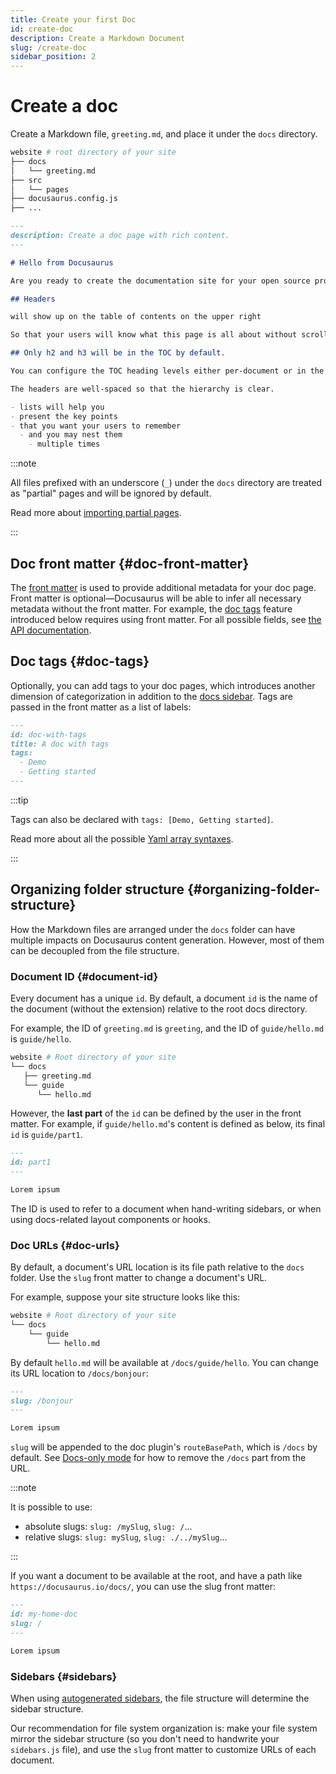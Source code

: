 ```yaml
---
title: Create your first Doc
id: create-doc
description: Create a Markdown Document
slug: /create-doc
sidebar_position: 2
---
```


# Create a doc

Create a Markdown file, `greeting.md`, and place it under the `docs` directory.

```bash
website # root directory of your site
├── docs
│   └── greeting.md
├── src
│   └── pages
├── docusaurus.config.js
├── ...
```

```md
---
description: Create a doc page with rich content.
---

# Hello from Docusaurus

Are you ready to create the documentation site for your open source project?

## Headers

will show up on the table of contents on the upper right

So that your users will know what this page is all about without scrolling down or even without reading too much.

## Only h2 and h3 will be in the TOC by default.

You can configure the TOC heading levels either per-document or in the theme configuration.

The headers are well-spaced so that the hierarchy is clear.

- lists will help you
- present the key points
- that you want your users to remember
  - and you may nest them
    - multiple times
```

:::note

All files prefixed with an underscore (`_`) under the `docs` directory are treated as "partial" pages and will be ignored by default.

Read more about [importing partial pages](../markdown-features/markdown-features-react.mdx#importing-markdown).

:::

## Doc front matter {#doc-front-matter}

The [front matter](../markdown-features/markdown-features-intro.mdx#front-matter) is used to provide additional metadata for your doc page. Front matter is optional—Docusaurus will be able to infer all necessary metadata without the front matter. For example, the [doc tags](#doc-tags) feature introduced below requires using front matter. For all possible fields, see [the API documentation](../../api/plugins/plugin-content-docs.mdx#markdown-front-matter).

## Doc tags {#doc-tags}

Optionally, you can add tags to your doc pages, which introduces another dimension of categorization in addition to the [docs sidebar](./sidebar/index.mdx). Tags are passed in the front matter as a list of labels:

```md "your-doc-page.md"
---
id: doc-with-tags
title: A doc with tags
tags:
  - Demo
  - Getting started
---
```

:::tip

Tags can also be declared with `tags: [Demo, Getting started]`.

Read more about all the possible [Yaml array syntaxes](https://www.w3schools.io/file/yaml-arrays/).

:::

## Organizing folder structure {#organizing-folder-structure}

How the Markdown files are arranged under the `docs` folder can have multiple impacts on Docusaurus content generation. However, most of them can be decoupled from the file structure.

### Document ID {#document-id}

Every document has a unique `id`. By default, a document `id` is the name of the document (without the extension) relative to the root docs directory.

For example, the ID of `greeting.md` is `greeting`, and the ID of `guide/hello.md` is `guide/hello`.

```bash
website # Root directory of your site
└── docs
   ├── greeting.md
   └── guide
      └── hello.md
```

However, the **last part** of the `id` can be defined by the user in the front matter. For example, if `guide/hello.md`'s content is defined as below, its final `id` is `guide/part1`.

```md
---
id: part1
---

Lorem ipsum
```

The ID is used to refer to a document when hand-writing sidebars, or when using docs-related layout components or hooks.

### Doc URLs {#doc-urls}

By default, a document's URL location is its file path relative to the `docs` folder. Use the `slug` front matter to change a document's URL.

For example, suppose your site structure looks like this:

```bash
website # Root directory of your site
└── docs
    └── guide
        └── hello.md
```

By default `hello.md` will be available at `/docs/guide/hello`. You can change its URL location to `/docs/bonjour`:

```md
---
slug: /bonjour
---

Lorem ipsum
```

`slug` will be appended to the doc plugin's `routeBasePath`, which is `/docs` by default. See [Docs-only mode](docs-introduction.mdx#docs-only-mode) for how to remove the `/docs` part from the URL.

:::note

It is possible to use:

- absolute slugs: `slug: /mySlug`, `slug: /`...
- relative slugs: `slug: mySlug`, `slug: ./../mySlug`...

:::

If you want a document to be available at the root, and have a path like `https://docusaurus.io/docs/`, you can use the slug front matter:

```md
---
id: my-home-doc
slug: /
---

Lorem ipsum
```

### Sidebars {#sidebars}

When using [autogenerated sidebars](./sidebar/autogenerated.mdx), the file structure will determine the sidebar structure.

Our recommendation for file system organization is: make your file system mirror the sidebar structure (so you don't need to handwrite your `sidebars.js` file), and use the `slug` front matter to customize URLs of each document.
